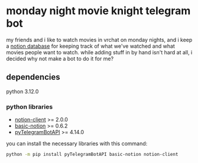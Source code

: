 # monday night movie knight telegram bot

my friends and i like to watch movies in vrchat on monday nights, and i keep a [notion database](https://ewavstudio.notion.site/f1e0fe2eb9ca43cf909dbe0f95cd317d?v=2831e82362dd40dfb49518855d3f2b69&pvs=4) for keeping track of what we've watched and what movies people want to watch. while adding stuff in by hand isn't hard at all, i decided why not make a bot to do it for me?

## dependencies

python 3.12.0

### python libraries

- [notion-client](https://pypi.org/project/notion-client/) >= 2.0.0
- [basic-notion](https://pypi.org/project/basic-notion/) >= 0.6.2
- [pyTelegramBotAPI](https://pypi.org/project/pyTelegramBotAPI/) >= 4.14.0

you can install the necessary libraries with this command:

```sh
python -m pip install pyTelegramBotAPI basic-notion notion-client
```
